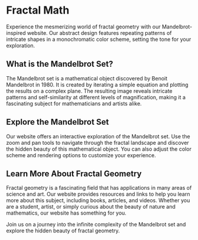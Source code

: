 <!--font:Poppins-->

# Fractal Math

Experience the mesmerizing world of fractal geometry with our Mandelbrot-inspired website. Our abstract design features repeating patterns of intricate shapes in a monochromatic color scheme, setting the tone for your exploration.

## What is the Mandelbrot Set?

The Mandelbrot set is a mathematical object discovered by Benoit Mandelbrot in 1980. It is created by iterating a simple equation and plotting the results on a complex plane. The resulting image reveals intricate patterns and self-similarity at different levels of magnification, making it a fascinating subject for mathematicians and artists alike.

## Explore the Mandelbrot Set

Our website offers an interactive exploration of the Mandelbrot set. Use the zoom and pan tools to navigate through the fractal landscape and discover the hidden beauty of this mathematical object. You can also adjust the color scheme and rendering options to customize your experience.

## Learn More About Fractal Geometry

Fractal geometry is a fascinating field that has applications in many areas of science and art. Our website provides resources and links to help you learn more about this subject, including books, articles, and videos. Whether you are a student, artist, or simply curious about the beauty of nature and mathematics, our website has something for you.

Join us on a journey into the infinite complexity of the Mandelbrot set and explore the hidden beauty of fractal geometry.

<!--

Write me markdown content of website with wallpaper:

"A wallpaper with a repeating pattern of abstract shapes inspired by the Mandelbrot set, in a monochromatic color scheme."

The header of the page should not be copy of the text but rather a real content of the website which is using this wallpaper.


---


# Mandelbrot Wallpaper

Enhance your desktop background with our Mandelbrot-inspired wallpaper featuring a mesmerizing repeating pattern of abstract shapes. The monochromatic color scheme adds an elegant touch to your computer screen.

## About the Mandelbrot Set

The Mandelbrot set is a mathematical object named after mathematician Benoit Mandelbrot, who studied fractal geometry. It is created by iterating a simple equation and plotting the results on a complex plane. The resulting image reveals intricate patterns and self-similarity at different levels of magnification.

## Download the Wallpaper

Download our Mandelbrot wallpaper for free and add some mathematical beauty to your digital workspace. Choose from various resolutions to fit your screen size and enjoy the stunning visual effects of this abstract design.

[Download Now](link-to-download)


---


Heading should not include word "wallpaper". The website should not be about the wallpaper itself, wallpaper is just a related background, rewrite whole content.


---


# Mandelbrot Set: Exploring the Beauty of Fractal Geometry

Discover the mesmerizing world of fractal geometry with our Mandelbrot-inspired website. Our abstract design, featuring repeating patterns of intricate shapes in a monochromatic color scheme, sets the tone for your exploration.

## What is the Mandelbrot Set?

The Mandelbrot set is a mathematical object discovered by Benoit Mandelbrot in 1980. It is created by iterating a simple equation and plotting the results on a complex plane. The resulting image reveals intricate patterns and self-similarity at different levels of magnification. The Mandelbrot set has captured the imagination of mathematicians and artists alike, inspiring countless works of art and scientific research.

## Explore the Mandelbrot Set

Our website offers an interactive exploration of the Mandelbrot set. Use the zoom and pan tools to navigate through the fractal landscape and discover the hidden beauty of this mathematical object. You can also adjust the color scheme and rendering options to customize your experience.

## Learn More About Fractal Geometry

Fractal geometry is a fascinating field that has applications in many areas of science and art. Our website provides resources and links to help you learn more about this subject, including books, articles, and videos. Whether you are a student, artist, or simply curious about the beauty of nature and mathematics, our website has something for you.

Join us on a journey into the infinite complexity of the Mandelbrot set and discover the hidden beauty of fractal geometry.


---


Heading is too long, rewrite whole content.


---


# Discover the Beauty of Fractal Geometry with the Mandelbrot Set

Explore the mesmerizing world of fractal geometry with our Mandelbrot-inspired website. Our abstract design sets the tone for your exploration, featuring repeating patterns of intricate shapes in a monochromatic color scheme.

## What is the Mandelbrot Set?

The Mandelbrot set is a mathematical object discovered by Benoit Mandelbrot in 1980. It is created by iterating a simple equation and plotting the results on a complex plane. The resulting image reveals intricate patterns and self-similarity at different levels of magnification. The Mandelbrot set has captured the imagination of mathematicians and artists alike, inspiring countless works of art and scientific research.

## Explore the Mandelbrot Set

Our website offers an interactive exploration of the Mandelbrot set. Use the zoom and pan tools to navigate through the fractal landscape and discover the hidden beauty of this mathematical object. You can also adjust the color scheme and rendering options to customize your experience.

## Learn More About Fractal Geometry

Fractal geometry is a fascinating field that has applications in many areas of science and art. Our website provides resources and links to help you learn more about this subject, including books, articles, and videos. Whether you are a student, artist, or simply curious about the beauty of nature and mathematics, our website has something for you.

Join us on a journey into the infinite complexity of the Mandelbrot set and discover the hidden beauty of fractal geometry.


---


Heading is too long, rewrite whole content.


---


# Exploring Fractal Geometry with the Mandelbrot Set

Experience the mesmerizing world of fractal geometry with our Mandelbrot-inspired website. Our abstract design features repeating patterns of intricate shapes in a monochromatic color scheme, setting the tone for your exploration.

## What is the Mandelbrot Set?

The Mandelbrot set is a mathematical object discovered by Benoit Mandelbrot in 1980. It is created by iterating a simple equation and plotting the results on a complex plane. The resulting image reveals intricate patterns and self-similarity at different levels of magnification, making it a fascinating subject for mathematicians and artists alike.

## Explore the Mandelbrot Set

Our website offers an interactive exploration of the Mandelbrot set. Use the zoom and pan tools to navigate through the fractal landscape and discover the hidden beauty of this mathematical object. You can also adjust the color scheme and rendering options to customize your experience.

## Learn More About Fractal Geometry

Fractal geometry is a fascinating field that has applications in many areas of science and art. Our website provides resources and links to help you learn more about this subject, including books, articles, and videos. Whether you are a student, artist, or simply curious about the beauty of nature and mathematics, our website has something for you.

Join us on a journey into the infinite complexity of the Mandelbrot set and explore the hidden beauty of fractal geometry.


---


Write me a Google font which is best fitting for the website.

Pick from the list:
- IBM Plex Sans
- Futura
- Alegreya
- Orbitron
- Barlow Condensed
- Lato
- Roboto
- Lobster
- Open Sans
- Raleway
- Dancing Script
- Montserrat
- Exo 2
- Poppins
- Inter
- Playfair Display
- Great Vibes


Write just the font name nothing else.


---


Poppins

-->
